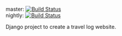 master: [![Build Status](https://travis-ci.org/ciehanski/ayetravel.svg?branch=master)](https://travis-ci.org/ciehanski/ayetravel)  
nightly: [![Build Status](https://travis-ci.org/ciehanski/ayetravel.svg?branch=nightly)](https://travis-ci.org/ciehanski/ayetravel)

Django project to create a travel log website.
